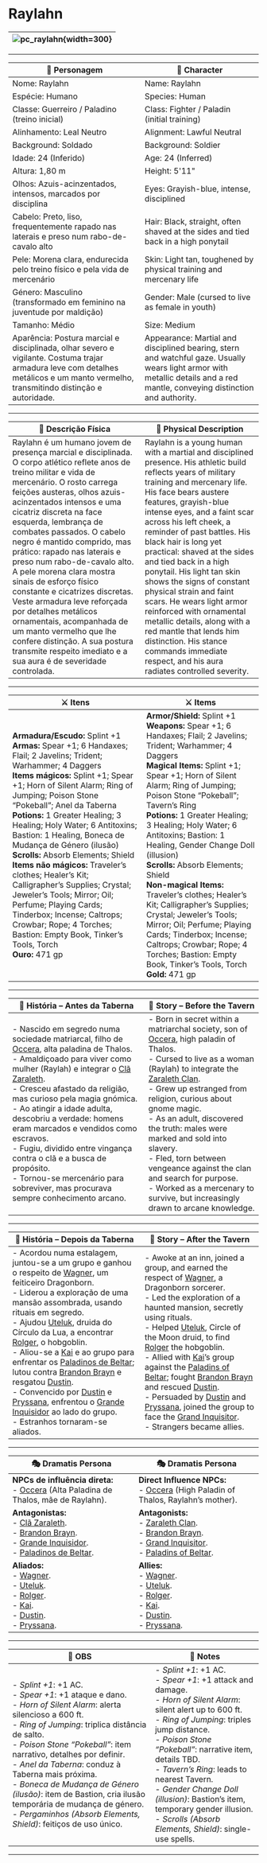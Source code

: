 # Raylahn

| ![pc_raylahn](assets/pc/pc_raylahn.jpg){width=300} |
| -------------------------------------------------- |

---

| **🧙 Personagem**                                                                                                                                                                                                                                                                                                                                                                                                                                                                                                                                                                                                                                                                                                                                                      | **🧙 Character**                                                                                                                                                                                                                                                                                                                                                                                                                                                                                                                                                                                                                                                                                                                                               |
| ---------------------------------------------------------------------------------------------------------------------------------------------------------------------------------------------------------------------------------------------------------------------------------------------------------------------------------------------------------------------------------------------------------------------------------------------------------------------------------------------------------------------------------------------------------------------------------------------------------------------------------------------------------------------------------------------------------------------------------------------------------------------- | -------------------------------------------------------------------------------------------------------------------------------------------------------------------------------------------------------------------------------------------------------------------------------------------------------------------------------------------------------------------------------------------------------------------------------------------------------------------------------------------------------------------------------------------------------------------------------------------------------------------------------------------------------------------------------------------------------------------------------------------------------------- |
| Nome: Raylahn                                                                                                                                                                                                                                                                                                                                                                                                                                                                                                                                                                                                                                                                                                                                                          | Name: Raylahn                                                                                                                                                                                                                                                                                                                                                                                                                                                                                                                                                                                                                                                                                                                                                  |
| Espécie: Humano                                                                                                                                                                                                                                                                                                                                                                                                                                                                                                                                                                                                                                                                                                                                                        | Species: Human                                                                                                                                                                                                                                                                                                                                                                                                                                                                                                                                                                                                                                                                                                                                                 |
| Classe: Guerreiro / Paladino (treino inicial)                                                                                                                                                                                                                                                                                                                                                                                                                                                                                                                                                                                                                                                                                                                          | Class: Fighter / Paladin (initial training)                                                                                                                                                                                                                                                                                                                                                                                                                                                                                                                                                                                                                                                                                                                    |
| Alinhamento: Leal Neutro                                                                                                                                                                                                                                                                                                                                                                                                                                                                                                                                                                                                                                                                                                                                               | Alignment: Lawful Neutral                                                                                                                                                                                                                                                                                                                                                                                                                                                                                                                                                                                                                                                                                                                                      |
| Background: Soldado                                                                                                                                                                                                                                                                                                                                                                                                                                                                                                                                                                                                                                                                                                                                                    | Background: Soldier                                                                                                                                                                                                                                                                                                                                                                                                                                                                                                                                                                                                                                                                                                                                            |
| Idade: 24 (Inferido)                                                                                                                                                                                                                                                                                                                                                                                                                                                                                                                                                                                                                                                                                                                                                   | Age: 24 (Inferred)                                                                                                                                                                                                                                                                                                                                                                                                                                                                                                                                                                                                                                                                                                                                             |
| Altura: 1,80 m                                                                                                                                                                                                                                                                                                                                                                                                                                                                                                                                                                                                                                                                                                                                                         | Height: 5'11"                                                                                                                                                                                                                                                                                                                                                                                                                                                                                                                                                                                                                                                                                                                                                  |
| Olhos: Azuis-acinzentados, intensos, marcados por disciplina                                                                                                                                                                                                                                                                                                                                                                                                                                                                                                                                                                                                                                                                                                           | Eyes: Grayish-blue, intense, disciplined                                                                                                                                                                                                                                                                                                                                                                                                                                                                                                                                                                                                                                                                                                                       |
| Cabelo: Preto, liso, frequentemente rapado nas laterais e preso num rabo-de-cavalo alto                                                                                                                                                                                                                                                                                                                                                                                                                                                                                                                                                                                                                                                                                | Hair: Black, straight, often shaved at the sides and tied back in a high ponytail                                                                                                                                                                                                                                                                                                                                                                                                                                                                                                                                                                                                                                                                              |
| Pele: Morena clara, endurecida pelo treino físico e pela vida de mercenário                                                                                                                                                                                                                                                                                                                                                                                                                                                                                                                                                                                                                                                                                            | Skin: Light tan, toughened by physical training and mercenary life                                                                                                                                                                                                                                                                                                                                                                                                                                                                                                                                                                                                                                                                                              |
| Género: Masculino (transformado em feminino na juventude por maldição)                                                                                                                                                                                                                                                                                                                                                                                                                                                                                                                                                                                                                                                                                                 | Gender: Male (cursed to live as female in youth)                                                                                                                                                                                                                                                                                                                                                                                                                                                                                                                                                                                                                                                                                                               |
| Tamanho: Médio                                                                                                                                                                                                                                                                                                                                                                                                                                                                                                                                                                                                                                                                                                                                                         | Size: Medium                                                                                                                                                                                                                                                                                                                                                                                                                                                                                                                                                                                                                                                                                                                                                   |
| Aparência: Postura marcial e disciplinada, olhar severo e vigilante. Costuma trajar armadura leve com detalhes metálicos e um manto vermelho, transmitindo distinção e autoridade. | Appearance: Martial and disciplined bearing, stern and watchful gaze. Usually wears light armor with metallic details and a red mantle, conveying distinction and authority. |

---

| **📜 Descrição Física** | **📜 Physical Description** |
| ----------------------- | --------------------------- |
| Raylahn é um humano jovem de presença marcial e disciplinada. O corpo atlético reflete anos de treino militar e vida de mercenário. O rosto carrega feições austeras, olhos azuis-acinzentados intensos e uma cicatriz discreta na face esquerda, lembrança de combates passados. O cabelo negro é mantido comprido, mas prático: rapado nas laterais e preso num rabo-de-cavalo alto. A pele morena clara mostra sinais de esforço físico constante e cicatrizes discretas. Veste armadura leve reforçada por detalhes metálicos ornamentais, acompanhada de um manto vermelho que lhe confere distinção. A sua postura transmite respeito imediato e a sua aura é de severidade controlada. | Raylahn is a young human with a martial and disciplined presence. His athletic build reflects years of military training and mercenary life. His face bears austere features, grayish-blue intense eyes, and a faint scar across his left cheek, a reminder of past battles. His black hair is long yet practical: shaved at the sides and tied back in a high ponytail. His light tan skin shows the signs of constant physical strain and faint scars. He wears light armor reinforced with ornamental metallic details, along with a red mantle that lends him distinction. His stance commands immediate respect, and his aura radiates controlled severity. |

---

| **⚔️ Itens** | **⚔️ Items** |
| ------------ | ------------ |
| **Armadura/Escudo:** Splint +1 <br>**Armas:** Spear +1; 6 Handaxes; Flail; 2 Javelins; Trident; Warhammer; 4 Daggers <br>**Items mágicos:** Splint +1; Spear +1; Horn of Silent Alarm; Ring of Jumping; Poison Stone “Pokeball”; Anel da Taberna <br>**Potions:** 1 Greater Healing; 3 Healing; Holy Water; 6 Antitoxins; Bastion: 1 Healing, Boneca de Mudança de Género (ilusão) <br>**Scrolls:** Absorb Elements; Shield <br>**Items não mágicos:** Traveler’s clothes; Healer’s Kit; Calligrapher’s Supplies; Crystal; Jeweler’s Tools; Mirror; Oil; Perfume; Playing Cards; Tinderbox; Incense; Caltrops; Crowbar; Rope; 4 Torches; Bastion: Empty Book, Tinker’s Tools, Torch <br>**Ouro:** 471 gp | **Armor/Shield:** Splint +1 <br>**Weapons:** Spear +1; 6 Handaxes; Flail; 2 Javelins; Trident; Warhammer; 4 Daggers <br>**Magical Items:** Splint +1; Spear +1; Horn of Silent Alarm; Ring of Jumping; Poison Stone “Pokeball”; Tavern’s Ring <br>**Potions:** 1 Greater Healing; 3 Healing; Holy Water; 6 Antitoxins; Bastion: 1 Healing, Gender Change Doll (illusion) <br>**Scrolls:** Absorb Elements; Shield <br>**Non-magical Items:** Traveler’s clothes; Healer’s Kit; Calligrapher’s Supplies; Crystal; Jeweler’s Tools; Mirror; Oil; Perfume; Playing Cards; Tinderbox; Incense; Caltrops; Crowbar; Rope; 4 Torches; Bastion: Empty Book, Tinker’s Tools, Torch <br>**Gold:** 471 gp |

---

| **📖 História – Antes da Taberna** | **📖 Story – Before the Tavern** |
| ---------------------------------- | -------------------------------- |
| - Nascido em segredo numa sociedade matriarcal, filho de [Occera](../npc/occera.md), alta paladina de Thalos.<br>- Amaldiçoado para viver como mulher (Raylah) e integrar o [Clã Zaraleth](../organizations/cla_zaraleth.md).<br>- Cresceu afastado da religião, mas curioso pela magia gnómica.<br>- Ao atingir a idade adulta, descobriu a verdade: homens eram marcados e vendidos como escravos.<br>- Fugiu, dividido entre vingança contra o clã e a busca de propósito.<br>- Tornou-se mercenário para sobreviver, mas procurava sempre conhecimento arcano. | - Born in secret within a matriarchal society, son of [Occera](../npc/occera.md), high paladin of Thalos.<br>- Cursed to live as a woman (Raylah) to integrate the [Zaraleth Clan](../organizations/cla_zaraleth.md).<br>- Grew up estranged from religion, curious about gnome magic.<br>- As an adult, discovered the truth: males were marked and sold into slavery.<br>- Fled, torn between vengeance against the clan and search for purpose.<br>- Worked as a mercenary to survive, but increasingly drawn to arcane knowledge. |

---

| **📖 História – Depois da Taberna** | **📖 Story – After the Tavern** |
| ----------------------------------- | -------------------------------- |
| - Acordou numa estalagem, juntou-se a um grupo e ganhou o respeito de [Wagner](docs/pc/-/pc_wagner.md), um feiticeiro Dragonborn.<br>- Liderou a exploração de uma mansão assombrada, usando rituais em segredo.<br>- Ajudou [Uteluk](../npc/uteluk.md), druida do Círculo da Lua, a encontrar [Rolger](../npc/rolger.md), o hobgoblin.<br>- Aliou-se a [Kai](docs/pc/-/pc_kai.md) e ao grupo para enfrentar os [Paladinos de Beltar](../organizations/paladinos_de_beltar.md); lutou contra [Brandon Brayn](../npc/brandon_brayn.md) e resgatou [Dustin](docs/dm/-/pc/pc_dustin_thorne.md).<br>- Convencido por [Dustin](docs/dm/-/pc/pc_dustin_thorne.md) e [Pryssana](../npc/pryssana.md), enfrentou o [Grande Inquisidor](../npc/grande_inquisidor.md) ao lado do grupo.<br>- Estranhos tornaram-se aliados. | - Awoke at an inn, joined a group, and earned the respect of [Wagner](docs/pc/-/pc_wagner.md), a Dragonborn sorcerer.<br>- Led the exploration of a haunted mansion, secretly using rituals.<br>- Helped [Uteluk](../npc/uteluk.md), Circle of the Moon druid, to find [Rolger](../npc/rolger.md) the hobgoblin.<br>- Allied with [Kai](docs/pc/-/pc_kai.md)’s group against the [Paladins of Beltar](../organizations/paladinos_de_beltar.md); fought [Brandon Brayn](../npc/brandon_brayn.md) and rescued [Dustin](docs/dm/-/pc/pc_dustin_thorne.md).<br>- Persuaded by [Dustin](docs/dm/-/pc/pc_dustin_thorne.md) and [Pryssana](../npc/pryssana.md), joined the group to face the [Grand Inquisitor](../npc/grande_inquisidor.md).<br>- Strangers became allies. |

---

| **🎭 Dramatis Persona**                                                                                                                 | **🎭 Dramatis Persona**                                                                                                           |
| --------------------------------------------------------------------------------------------------------------------------------------- | --------------------------------------------------------------------------------------------------------------------------------- |
| **NPCs de influência direta:**<br>- [Occera](../npc/occera.md) (Alta Paladina de Thalos, mãe de Raylahn). | **Direct Influence NPCs:**<br>- [Occera](../npc/occera.md) (High Paladin of Thalos, Raylahn’s mother). |
| **Antagonistas:**<br>- [Clã Zaraleth](../organizations/cla_zaraleth.md).<br>- [Brandon Brayn](../npc/brandon_brayn.md).<br>- [Grande Inquisidor](../npc/grande_inquisidor.md).<br>- [Paladinos de Beltar](../organizations/paladinos_de_beltar.md). | **Antagonists:**<br>- [Zaraleth Clan](../organizations/cla_zaraleth.md).<br>- [Brandon Brayn](../npc/brandon_brayn.md).<br>- [Grand Inquisitor](../npc/grande_inquisidor.md).<br>- [Paladins of Beltar](../organizations/paladinos_de_beltar.md). |
| **Aliados:**<br>- [Wagner](docs/pc/-/pc_wagner.md).<br>- [Uteluk](../npc/uteluk.md).<br>- [Rolger](../npc/rolger.md).<br>- [Kai](docs/pc/-/pc_kai.md).<br>- [Dustin](docs/dm/-/pc/pc_dustin_thorne.md).<br>- [Pryssana](../npc/pryssana.md). | **Allies:**<br>- [Wagner](docs/pc/-/pc_wagner.md).<br>- [Uteluk](../npc/uteluk.md).<br>- [Rolger](../npc/rolger.md).<br>- [Kai](docs/pc/-/pc_kai.md).<br>- [Dustin](docs/dm/-/pc/pc_dustin_thorne.md).<br>- [Pryssana](../npc/pryssana.md). |

---

| **🔮 OBS** | **🔮 Notes** |
| ---------- | ------------ |
| - *Splint +1*: +1 AC.<br>- *Spear +1*: +1 ataque e dano.<br>- *Horn of Silent Alarm*: alerta silencioso a 600 ft.<br>- *Ring of Jumping*: triplica distância de salto.<br>- *Poison Stone “Pokeball”*: item narrativo, detalhes por definir.<br>- *Anel da Taberna*: conduz à Taberna mais próxima.<br>- *Boneca de Mudança de Género (ilusão)*: item de Bastion, cria ilusão temporária de mudança de género.<br>- *Pergaminhos (Absorb Elements, Shield)*: feitiços de uso único. | - *Splint +1*: +1 AC.<br>- *Spear +1*: +1 attack and damage.<br>- *Horn of Silent Alarm*: silent alert up to 600 ft.<br>- *Ring of Jumping*: triples jump distance.<br>- *Poison Stone “Pokeball”*: narrative item, details TBD.<br>- *Tavern’s Ring*: leads to nearest Tavern.<br>- *Gender Change Doll (illusion)*: Bastion’s item, temporary gender illusion.<br>- *Scrolls (Absorb Elements, Shield)*: single-use spells. |

---
